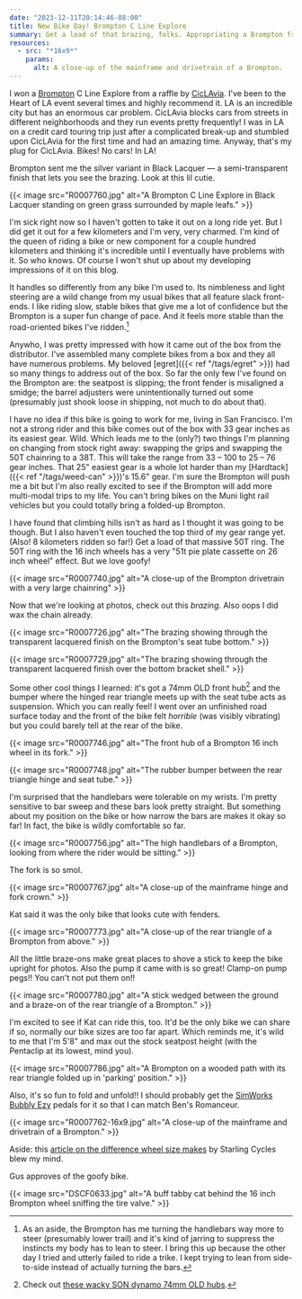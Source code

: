 ```yaml
---
date: "2023-12-11T20:14:46-08:00"
title: New Bike Day! Brompton C Line Explore
summary: Get a load of that brazing, folks. Appropriating a Brompton from TERF Island.
resources:
  - src: "*16x9*"
    params:
      alt: A close-up of the mainframe and drivetrain of a Brompton.
---
```


I won a [Brompton](https://us.brompton.com) C Line Explore from a raffle by [CicLAvia](https://www.ciclavia.org/). I've been to the Heart of LA event several times and highly recommend it. LA is an incredible city but has an enormous car problem. CicLAvia blocks cars from streets in different neighborhoods and they run events pretty frequently! I was in LA on a credit card touring trip just after a complicated break-up and stumbled upon CicLAvia for the first time and had an amazing time. Anyway, that's my plug for CicLAvia. Bikes! No cars! In LA!

Brompton sent me the silver variant in Black Lacquer — a semi-transparent finish that lets you see the brazing. Look at this lil cutie.

{{< image src="R0007760.jpg" alt="A Brompton C Line Explore in Black Lacquer standing on green grass surrounded by maple leafs." >}}

I'm sick right now so I haven't gotten to take it out on a long ride yet. But I did get it out for a few kilometers and I'm very, very charmed. I'm kind of the queen of riding a bike or new component for a couple hundred kilometers and thinking it's incredible until I eventually have problems with it. So who knows. Of course I won't shut up about my developing impressions of it on this blog.

It handles so differently from any bike I'm used to. Its nimbleness and light steering are a wild change from my usual bikes that all feature slack front-ends. I like riding slow, stable bikes that give me a lot of confidence but the Brompton is a super fun change of pace. And it feels more stable than the road-oriented bikes I've ridden.[^1]

[^1]: As an aside, the Brompton has me turning the handlebars way more to steer (presumably lower trail) and it's kind of jarring to suppress the instincts my body has to lean to steer. I bring this up because the other day I tried and utterly failed to ride a trike. I kept trying to lean from side-to-side instead of actually turning the bars.

Anywho, I was pretty impressed with how it came out of the box from the distributor. I've assembled many complete bikes from a box and they all have numerous problems. My beloved [egret]({{< ref "/tags/egret" >}}) had so many things to address out of the box. So far the only few I've found on the Brompton are: the seatpost is slipping; the front fender is misaligned a smidge; the barrel adjusters were unintentionally turned out some (presumably just shook loose in shipping, not much to do about that).

I have no idea if this bike is going to work for me, living in San Francisco. I'm not a strong rider and this bike comes out of the box with 33 gear inches as its easiest gear. Wild. Which leads me to the (only?) two things I'm planning on changing from stock right away: swapping the grips and swapping the 50T chainring to a 38T. This will take the range from 33 – 100 to 25 – 76 gear inches. That 25" easiest gear is a whole lot harder than my [Hardtack]({{< ref "/tags/weed-can" >}})'s 15.6" gear. I'm sure the Brompton will push me a bit but I'm also really excited to see if the Brompton will add more multi-modal trips to my life. You can't bring bikes on the Muni light rail vehicles but you could totally bring a folded-up Brompton.

I have found that climbing hills isn't as hard as I thought it was going to be though. But I also haven't even touched the top third of my gear range yet. (Also! 8 kilometers ridden so far!) Get a load of that massive 50T ring. The 50T ring with the 16 inch wheels has a very "51t pie plate cassette on 26 inch wheel" effect. But we love goofy!

{{< image src="R0007740.jpg" alt="A close-up of the Brompton drivetrain with a very large chainring" >}}

Now that we're looking at photos, check out this _brazing_. Also oops I did wax the chain already.

{{< image src="R0007726.jpg" alt="The brazing showing through the transparent lacquered finish on the Brompton's seat tube bottom." >}}

{{< image src="R0007729.jpg" alt="The brazing showing through the transparent lacquered finish over the bottom bracket shell." >}}

Some other cool things I learned: it's got a 74mm OLD front hub[^2] and the bumper where the hinged rear triangle meets up with the seat tube acts as suspension. Which you can really feel! I went over an unfinished road surface today and the front of the bike felt _horrible_ (was visibly vibrating) but you could barely tell at the rear of the bike.

[^2]: Check out [these wacky SON dynamo 74mm OLD hubs](https://nabendynamo.de/en/products/hub-dynamos/for-folding-bikes/).

{{< image src="R0007746.jpg" alt="The front hub of a Brompton 16 inch wheel in its fork." >}}

{{< image src="R0007748.jpg" alt="The rubber bumper between the rear triangle hinge and seat tube." >}}

I'm surprised that the handlebars were tolerable on my wrists. I'm pretty sensitive to bar sweep and these bars look pretty straight. But something about my position on the bike or how narrow the bars are makes it okay so far! In fact, the bike is wildly comfortable so far.

{{< image src="R0007756.jpg" alt="The high handlebars of a Brompton, looking from where the rider would be sitting." >}}

The fork is so smol.

{{< image src="R0007767.jpg" alt="A close-up of the mainframe hinge and fork crown." >}}

Kat said it was the only bike that looks cute with fenders.

{{< image src="R0007773.jpg" alt="A close-up of the rear triangle of a Brompton from above." >}}

All the little braze-ons make great places to shove a stick to keep the bike upright for photos. Also the pump it came with is so great! Clamp-on pump pegs!! You can't not put them on!!

{{< image src="R0007780.jpg" alt="A stick wedged between the ground and a braze-on of the rear triangle of a Brompton." >}}

I'm excited to see if Kat can ride this, too. It'd be the only bike we can share if so, normally our bike sizes are too far apart. Which reminds me, it's wild to me that I'm 5'8" and max out the stock seatpost height (with the Pentaclip at its lowest, mind you).

{{< image src="R0007786.jpg" alt="A Brompton on a wooded path with its rear triangle folded up in 'parking' position." >}}

Also, it's so fun to fold and unfold!! I should probably get the [SimWorks Bubbly Ezy](https://www.sim.works/collections/pedals-simworks-by-mks/products/bubbly-pedal-ez-superior) pedals for it so that I can match Ben's Romanceur.

{{< image src="R0007762-16x9.jpg" alt="A close-up of the mainframe and drivetrain of a Brompton." >}}

Aside: this [article on the difference wheel size makes](https://www.starlingcycles.com/what-difference-does-wheel-size-really-make) by Starling Cycles blew my mind.

Gus approves of the goofy bike.

{{< image src="DSCF0633.jpg" alt="A buff tabby cat behind the 16 inch Brompton wheel sniffing the tire valve." >}}

